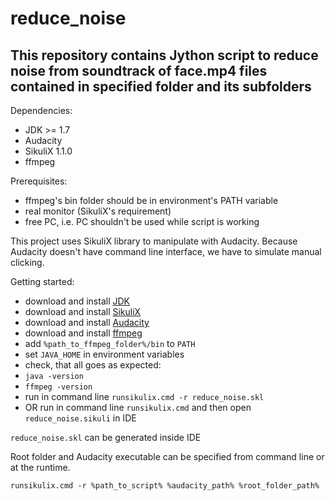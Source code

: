 # reduce_noise
## This repository contains Jython script to reduce noise from soundtrack of face.mp4 files contained in specified folder and its subfolders

Dependencies:
 - JDK >= 1.7
 - Audacity
 - SikuliX 1.1.0
 - ffmpeg

Prerequisites:
 - ffmpeg's bin folder should be in environment's PATH variable
 - real monitor (SikuliX's requirement)
 - free PC, i.e. PC shouldn't be used while script is working

This project uses SikuliX library to manipulate with Audacity. Because Audacity doesn't have command line interface, we have to simulate manual clicking.

Getting started:
 - download and install [JDK](http://java.com/en/download/manual.jsp)
 - download and install [SikuliX](https://launchpad.net/sikuli/sikulix/1.1.0)
 - download and install [Audacity](https://sourceforge.net/projects/audacity)
 - download and install [ffmpeg](https://ffmpeg.org/download.html)
 - add `%path_to_ffmpeg_folder%/bin` to `PATH`
 - set `JAVA_HOME` in environment variables
 - check, that all goes as expected:
  - `java -version`
  - `ffmpeg -version`
 - run in command line `runsikulix.cmd -r reduce_noise.skl`
 - OR run in command line `runsikulix.cmd` and then open `reduce_noise.sikuli` in IDE

`reduce_noise.skl` can be generated inside IDE

Root folder and Audacity executable can be specified from command line or at the runtime.
```
runsikulix.cmd -r %path_to_script% %audacity_path% %root_folder_path%
```